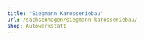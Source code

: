 ```yaml
---
title: "Siegmann Karosseriebau"
url: /sachsenhagen/siegmann-karosseriebau/
shop: Autowerkstatt
---
```

